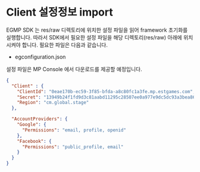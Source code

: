 # Client 설정정보 import

EGMP SDK 는 res/raw 디렉토리에 위치한 설정 파일을 읽어 framework 초기화를 실행합니다.
따라서 SDK에서 필요한 설정 파일을 해당 디렉토리(res/raw) 아래에 위치시켜야 합니다.
필요한 파일은 다음과 같습니다.

* egconfiguration.json

설정 파일은 MP Console 에서 다운로드를 제공할 예정입니다.

```json
{
  "Client" : {
    "ClientId": "0eae170b-ec59-3f85-bfda-a8c80fc1a3fe.mp.estgames.com",
    "Secret": "13949b24f1fd9d3c81aabd11295c28507ee0a977e9dc5dc93a3bea86f8243b46",
    "Region": "cm.global.stage"
  },

  "AccountProviders": {
    "Google": {
      "Permissions": "email, profile, openid"
    },
    "Facebook": {
      "Permissions": "public_profile, email"
    }
  }
}
```